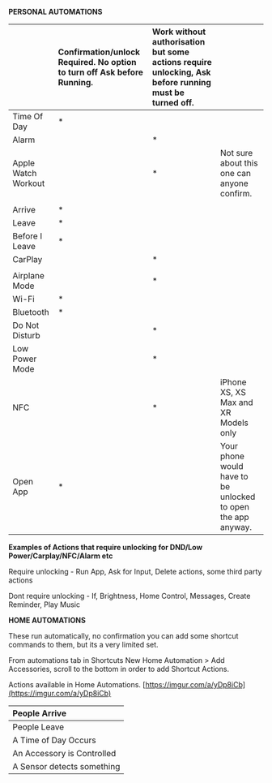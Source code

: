 **PERSONAL AUTOMATIONS**

||Confirmation/unlock Required. No option to turn off Ask before Running.|Work without authorisation but some actions require unlocking, Ask before running must be turned off.||
|:-|:-|:-|:-|
|Time Of Day|\*|||
|Alarm||\*||
|Apple Watch Workout||\*|Not sure about this one can anyone confirm.|
|||||
|Arrive|\*|||
|Leave|\*|||
|Before I Leave|\*|||
|CarPlay||\*||
|||||
|Airplane Mode||\*||
|Wi-Fi|\*|||
|Bluetooth|\*|||
|Do Not Disturb||\*||
|Low Power Mode||\*||
|NFC||\*|iPhone XS, XS Max and XR Models only|
|Open App|\*||Your phone would have to be unlocked to open the app anyway.|

**Examples of Actions that require unlocking for DND/Low Power/Carplay/NFC/Alarm etc**

Require unlocking - Run App, Ask for Input, Delete actions, some third party actions

Dont require unlocking - If, Brightness, Home Control, Messages, Create Reminder, Play Music


**HOME AUTOMATIONS**

These run automatically, no confirmation you can add some shortcut commands to them, but its a very limited set.

From automations tab in Shortcuts New Home Automation > Add Accessories, scroll to the bottom in order to add Shortcut Actions.

Actions available in Home Automations. [https://imgur.com/a/yDp8iCb](https://imgur.com/a/yDp8iCb)

|People Arrive|
|:-|
|People Leave|
|A Time of Day Occurs|
|An Accessory is Controlled|
|A Sensor detects something|

